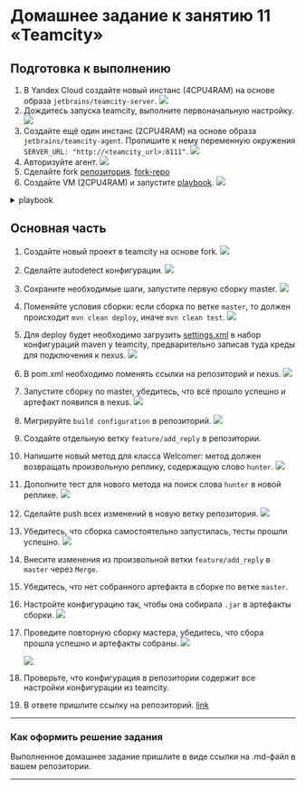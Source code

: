 # Домашнее задание к занятию 11 «Teamcity»

## Подготовка к выполнению

1. В Yandex Cloud создайте новый инстанс (4CPU4RAM) на основе образа `jetbrains/teamcity-server`.
   ![](img/1.png)
2. Дождитесь запуска teamcity, выполните первоначальную настройку.
   ![](img/2.png)
3. Создайте ещё один инстанс (2CPU4RAM) на основе образа `jetbrains/teamcity-agent`. Пропишите к нему переменную окружения `SERVER_URL: "http://<teamcity_url>:8111"`.
   ![](img/3.png)
4. Авторизуйте агент.
   ![](img/4.png)
5. Сделайте fork [репозитория](https://github.com/aragastmatb/example-teamcity).
   [fork-repo](https://github.com/dariatsv/example-teamcity)
6. Создайте VM (2CPU4RAM) и запустите [playbook](./infrastructure).
   ![](img/5.png)

<details>
<summary>playbook</summary>
daracvetkova@192-168-1-120 infrastructure % ansible-playbook -i inventory/cicd/hosts.yml site.yml

PLAY [Get Nexus installed] *************************************************************************************************************************************************************************************************************

TASK [Gathering Facts] *****************************************************************************************************************************************************************************************************************
The authenticity of host '158.160.31.117 (158.160.31.117)' can't be established.
ED25519 key fingerprint is SHA256:7TIKMP6wZyhJSzV7Bqe3+UfuO9BS0HhL9HTNdocIMlQ.
This key is not known by any other names.
Are you sure you want to continue connecting (yes/no/[fingerprint])? yes 
ok: [nexus-01]

TASK [Create Nexus group] **************************************************************************************************************************************************************************************************************
changed: [nexus-01]

TASK [Create Nexus user] ***************************************************************************************************************************************************************************************************************
changed: [nexus-01]

TASK [Install JDK] *********************************************************************************************************************************************************************************************************************
changed: [nexus-01]

TASK [Create Nexus directories] ********************************************************************************************************************************************************************************************************
changed: [nexus-01] => (item=/home/nexus/log)
changed: [nexus-01] => (item=/home/nexus/sonatype-work/nexus3)
changed: [nexus-01] => (item=/home/nexus/sonatype-work/nexus3/etc)
changed: [nexus-01] => (item=/home/nexus/pkg)
changed: [nexus-01] => (item=/home/nexus/tmp)

TASK [Download Nexus] ******************************************************************************************************************************************************************************************************************
[WARNING]: Module remote_tmp /home/nexus/.ansible/tmp did not exist and was created with a mode of 0700, this may cause issues when running as another user. To avoid this, create the remote_tmp dir with the correct permissions
manually
changed: [nexus-01]

TASK [Unpack Nexus] ********************************************************************************************************************************************************************************************************************
changed: [nexus-01]

TASK [Link to Nexus Directory] *********************************************************************************************************************************************************************************************************
changed: [nexus-01]

TASK [Add NEXUS_HOME for Nexus user] ***************************************************************************************************************************************************************************************************
changed: [nexus-01]

TASK [Add run_as_user to Nexus.rc] *****************************************************************************************************************************************************************************************************
changed: [nexus-01]

TASK [Raise nofile limit for Nexus user] ***********************************************************************************************************************************************************************************************
changed: [nexus-01]

TASK [Create Nexus service for SystemD] ************************************************************************************************************************************************************************************************
changed: [nexus-01]

TASK [Ensure Nexus service is enabled for SystemD] *************************************************************************************************************************************************************************************
changed: [nexus-01]

TASK [Create Nexus vmoptions] **********************************************************************************************************************************************************************************************************
changed: [nexus-01]

TASK [Create Nexus properties] *********************************************************************************************************************************************************************************************************
changed: [nexus-01]

TASK [Lower Nexus disk space threshold] ************************************************************************************************************************************************************************************************
skipping: [nexus-01]

TASK [Start Nexus service if enabled] **************************************************************************************************************************************************************************************************
changed: [nexus-01]

TASK [Ensure Nexus service is restarted] ***********************************************************************************************************************************************************************************************
skipping: [nexus-01]

TASK [Wait for Nexus port if started] **************************************************************************************************************************************************************************************************
ok: [nexus-01]

PLAY RECAP *****************************************************************************************************************************************************************************************************************************
nexus-01                   : ok=17   changed=15   unreachable=0    failed=0    skipped=2    rescued=0    ignored=0

</details>

## Основная часть

1. Создайте новый проект в teamcity на основе fork.
   ![](img/7.png)

2. Сделайте autodetect конфигурации.
   ![](img/6.png)

3. Сохраните необходимые шаги, запустите первую сборку master.
   ![](img/8.png)

4. Поменяйте условия сборки: если сборка по ветке `master`, то должен происходит `mvn clean deploy`, иначе `mvn clean test`.
   ![](img/18.png)

5. Для deploy будет необходимо загрузить [settings.xml](./teamcity/settings.xml) в набор конфигураций maven у teamcity, предварительно записав туда креды для подключения к nexus.
   ![](img/10.png)

6. В pom.xml необходимо поменять ссылки на репозиторий и nexus.
   ![](img/11.png)

7. Запустите сборку по master, убедитесь, что всё прошло успешно и артефакт появился в nexus.
   ![](img/12.png)

8. Мигрируйте `build configuration` в репозиторий.
   ![](img/13.png)

9. Создайте отдельную ветку `feature/add_reply` в репозитории.
10. Напишите новый метод для класса Welcomer: метод должен возвращать произвольную реплику, содержащую слово `hunter`.
    ![](img/14.png)

11. Дополните тест для нового метода на поиск слова `hunter` в новой реплике.
    ![](img/15.png)

12. Сделайте push всех изменений в новую ветку репозитория.
    ![](img/16.png)

13. Убедитесь, что сборка самостоятельно запустилась, тесты прошли успешно.
    ![](img/17.png)

14. Внесите изменения из произвольной ветки `feature/add_reply` в `master` через `Merge`.
15. Убедитесь, что нет собранного артефакта в сборке по ветке `master`.
16. Настройте конфигурацию так, чтобы она собирала `.jar` в артефакты сборки.
    ![](img/19.png)

17. Проведите повторную сборку мастера, убедитесь, что сбора прошла успешно и артефакты собраны.
    ![](img/20.png)

    ![](img/21.png)

18. Проверьте, что конфигурация в репозитории содержит все настройки конфигурации из teamcity.
19. В ответе пришлите ссылку на репозиторий.
    [link](https://github.com/dariatsv/example-teamcity/tree/master)

---

### Как оформить решение задания

Выполненное домашнее задание пришлите в виде ссылки на .md-файл в вашем репозитории.

---